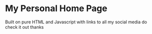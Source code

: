 # My Personal Home Page

Built on pure HTML and Javascript with links to all my social media do check it out thanks